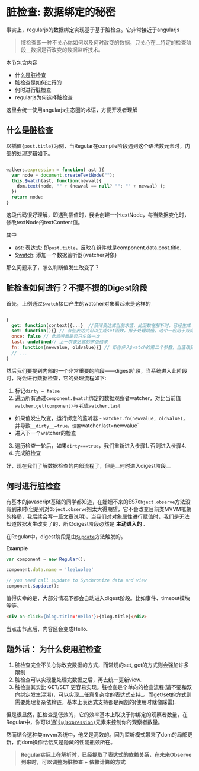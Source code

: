 #  脏检查: 数据绑定的秘密


事实上，regularjs的数据绑定实现基于基于脏检查。它非常接近于angularjs

> 脏检查即一种不关心你如何以及何时改变的数据，只关心在__特定的检查阶段__数据是否改变的数据监听技术。

本节包含内容

- 什么是脏检查
- 脏检查是如何进行的
- 何时进行脏检查
- regularjs为何选择脏检查

这里会统一使用angularjs生态圈的术语，方便开发者理解


## 什么是脏检查

以插值`{post.title}`为例，当Regular在compile阶段遇到这个语法数元素时，内部的处理逻辑如下。

```javascript

walkers.expression = function( ast ){
  var node = document.createTextNode("");
  this.$watch(ast, function(newval){
    dom.text(node, "" + (newval == null? "": "" + newval) );
  })
  return node;
}

```

这段代码很好理解，即遇到插值时，我会创建一个textNode，每当数据变化时，修改textNode的textContent值。

其中

- ast: 表达式: 即`post.title`，反映在组件就是component.data.post.title.
- [$watch]({{reference}}?api-zh#watch): 添加一个数据监听器(watcher对象)



那么问题来了，怎么判断值发生改变了？


## 脏检查如何进行？不提不提的Digest阶段


首先，上例通过`$watch`接口产生的watcher对象看起来是这样的

```js

{
  get: function(context){...}  //获得表达式当前求值，此函数在解析时，已经生成
  set: function(){} // 有些表达式可以生成set函数，用于处理赋值，这个一般用于双向绑定的场景
  once: false // 此监听器是否只生效一次
  last: undefined// 上一次表达式的求值结果
  fn: function(newvalue, oldvalue){} // 即你传入$watch的第二个参数，当值改变时，会调用此函数
  // ...
}

```


然后我们要提到内部的一个非常重要的阶段——digest阶段，当系统进入此阶段时，将会进行数据检查，它的处理流程如下: 


1. 标记`dirty = false`
2. 遍历所有通过`component.$watch`绑定的数据观察者watcher，对比当前值`watcher.get(component)`与老值`watcher.last`
  - 如果值发生改变，运行绑定的监听器 - `watcher.fn(newvalue, oldvalue)`，并导致`__dirty__=true。设置`watcher.last=newvalue`
  - 进入下一个watcher的检查
3. 遍历检查一轮后，如果`dirty===true`，我们重新进入步骤1. 否则进入步骤4.
4. 完成脏检查

好，现在我们了解数据检查的内部流程了，但是__何时进入digest阶段__


## 何时进行脏检查

有基本的javascript基础的同学都知道，在姗姗不来的ES7`Object.observe`方法没有到来时(但是别对`Object.observe`抱太大得期望，它不会改变目前类MVVM框架的格局，我后续会写一篇文章说明)，当我们对对象属性进行赋值时，我们是无法知道数据发生改变了的，所以digest阶段必然是 __主动进入的__ .

在Regular中，digest阶段是由[`$update`]({{reference}}?api-zh#update)方法触发的。

__Example__

```js
var component = new Regular();

component.data.name = 'leeluolee'

// you need call $update to Synchronize data and view 
component.$update(); 


```


值得庆幸的是，大部分情况下都会自动进入digest阶段。比如事件、timeout模块等等。

```html
<div on-click={blog.title='Hello'}>{blog.title}</div>
```

当点击节点后，内容区会变成Hello.



## 题外话： 为什么使用脏检查

1. 脏检查完全不关心你改变数据的方式，而常规的set, get的方式则会强加许多限制
2. 脏检查可以实现批处理完数据之后，再去统一更新view.
3. 脏检查其实比 GET/SET 更容易实现。脏检查是个单向的检查流程(请不要和双向绑定发生混淆)，可以实现__任意复杂度的表达式支持_。而get/set的方式则需要处理复杂依赖链，基本上表达式支持都是阉割的(使用时就像踩雷).

但是很显然，脏检查是低效的，它的效率基本上取决于你绑定的观察者数量，在Regular中，你可以通过[`@(Expression)`]({{ref}}?syntax-zh#bind-once)元素来控制你的观察者数量。

然而结合这种类mvvm系统中，他又是高效的。因为监听模式带来了dom的局部更新，而dom操作恰恰又是隐藏的性能瓶颈所在。

> __Regular实际上在解析时，已经提取了表达式的依赖关系，在未来Observe到来时，可以调整为脏检查 + 依赖计算的方式__




